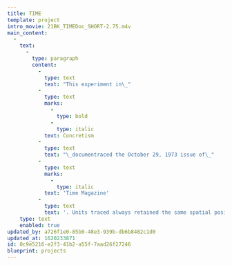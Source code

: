```yaml
---
title: TIME
template: project
intro_movie: 21BK_TIMEDoc_SHORT-2.75.m4v
main_content:
  -
    text:
      -
        type: paragraph
        content:
          -
            type: text
            text: "This experiment in\_"
          -
            type: text
            marks:
              -
                type: bold
              -
                type: italic
            text: Concretism
          -
            type: text
            text: "\_documentraced the October 29, 1973 issue of\_"
          -
            type: text
            marks:
              -
                type: italic
            text: 'Time Magazine'
          -
            type: text
            text: '. Units traced always retained the same spatial position corresponding to the original magazine. Units were selected spontaneously when confronted with a page. The original drawings were photomechanically reduced for a smaller format to print the bookwork as an edition.'
    type: text
    enabled: true
updated_by: a726f1e0-85b0-48e3-939b-db6b8482c1d0
updated_at: 1620233871
id: 0c9e5216-e2f3-41b2-a55f-7aad26f27246
blueprint: projects
---
```

